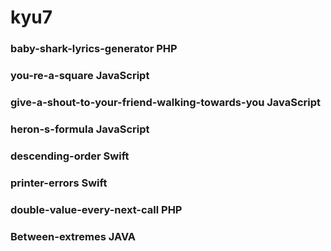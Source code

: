 # kyu7
### baby-shark-lyrics-generator PHP
### you-re-a-square JavaScript
### give-a-shout-to-your-friend-walking-towards-you JavaScript
### heron-s-formula JavaScript

### descending-order Swift
### printer-errors Swift
### double-value-every-next-call PHP
### Between-extremes JAVA